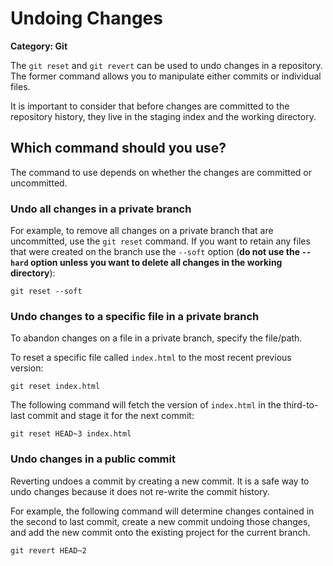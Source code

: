 # Undoing Changes

__Category: Git__

The `git reset` and `git revert` can be used to undo changes in a repository. The former command allows you to manipulate either commits or individual files.

It is important to consider that before changes are committed to the repository history, they live in the staging index and the working directory. 
## Which command should you use?

The command to use depends on whether the changes are committed or uncommitted.

### Undo all changes in a private branch

For example, to remove all changes on a private branch that are uncommitted, use the `git reset` command. If you want to retain any files that were created on the branch use the `--soft` option (__do not use the `--hard` option unless you want to delete all changes in the working directory__):

```shell
git reset --soft
```

### Undo changes to a specific file in a private branch

To abandon changes on a file in a private branch, specify the file/path. 

To reset a specific file called `index.html` to the most recent previous version:

```shell
git reset index.html
```

The following command will fetch the version of `index.html` in the third-to-last commit and stage it for the next commit:

```shell
git reset HEAD~3 index.html
```

### Undo changes in a public commit

Reverting undoes a commit by creating a new commit. It is a safe way to undo changes because it does not re-write the commit history.

For example, the following command will determine changes contained in the second to last commit, create a new commit undoing those changes, and add the new commit onto the existing project for the current branch.

```shell
git revert HEAD~2
```
